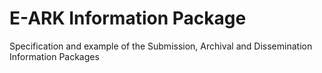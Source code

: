 # E-ARK Information Package
Specification and example of the Submission, Archival and Dissemination Information Packages
